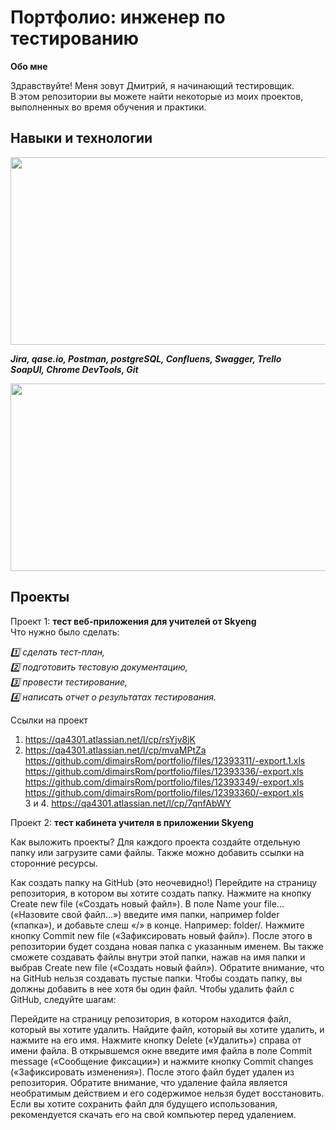 
# **Портфолио: инженер по тестированию**

**Обо мне**

Здравствуйте! Меня зовут Дмитрий, я начинающий тестировщик.   
В этом репозитории вы можете найти некоторые из моих проектов, выполненных во время обучения и практики.

## **Навыки и технологии**
<div align="center">
  <img src="https://media.giphy.com/media/dWesBcTLavkZuG35MI/giphy.gif" width="600" height="300"/>
</div>      

  
***Jira, qase.io, Postman, postgreSQL, Confluens, Swagger, Trello  
SoapUI, Chrome DevTools, Git***  

  
<div align="center">
  <img src="https://media0.giphy.com/media/1Zm5HClwBECaDLA5ua/giphy.gif?cid=ecf05e47psiki06em9nwe6vrii62k2phc0v80e1yei6asq58&ep=v1_gifs_related&rid=giphy.gif&ct=g" width="600" height="300"/>
</div>

## **Проекты**
Проект 1: **тест веб-приложения для учителей от Skyeng**  
Что нужно было сделать:  

*1️⃣ сделать тест-план,*    
*2️⃣ подготовить тестовую документацию,*    
*3️⃣ провести тестирование,*   
*4️⃣ написать отчет о результатах тестирования.*    

Ссылки на проект  
1. https://qa4301.atlassian.net/l/cp/rsYjv8jK  
2. https://qa4301.atlassian.net/l/cp/mvaMPtZa    
   https://github.com/dimairsRom/portfolio/files/12393311/-export.1.xls  
   https://github.com/dimairsRom/portfolio/files/12393336/-export.xls  
   https://github.com/dimairsRom/portfolio/files/12393349/-export.xls  
   https://github.com/dimairsRom/portfolio/files/12393360/-export.xls  
3 и 4. https://qa4301.atlassian.net/l/cp/7qnfAbWY

Проект 2: **тест кабинета учителя в приложении Skyeng**  





Как выложить проекты?
Для каждого проекта создайте отдельную папку или загрузите сами файлы. Также можно добавить ссылки на сторонние ресурсы.

Как создать папку на GitHub (это неочевидно!)
Перейдите на страницу репозитория, в котором вы хотите создать папку.
Нажмите на кнопку Create new file («Создать новый файл»).
В поле Name your file... («Назовите свой файл...») введите имя папки, например folder («папка»), и добавьте слеш «/» в конце. Например: folder/.
Нажмите кнопку Commit new file («Зафиксировать новый файл»).
После этого в репозитории будет создана новая папка с указанным именем. Вы также сможете создавать файлы внутри этой папки, нажав на имя папки и выбрав Create new file («Создать новый файл»).
Обратите внимание, что на GitHub нельзя создавать пустые папки. Чтобы создать папку, вы должны добавить в нее хотя бы один файл.
Чтобы удалить файл с GitHub, следуйте шагам:

Перейдите на страницу репозитория, в котором находится файл, который вы хотите удалить.
Найдите файл, который вы хотите удалить, и нажмите на его имя.
Нажмите кнопку Delete («Удалить») справа от имени файла.
В открывшемся окне введите имя файла в поле Commit message («Сообщение фиксации») и нажмите кнопку Commit changes («Зафиксировать изменения»).
После этого файл будет удален из репозитория. Обратите внимание, что удаление файла является необратимым действием и его содержимое нельзя будет восстановить. Если вы хотите сохранить файл для будущего использования, рекомендуется скачать его на свой компьютер перед удалением.
